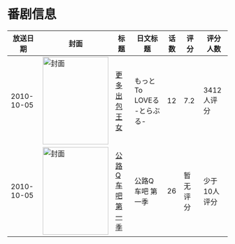 # 番剧信息

|放送日期|封面|标题|日文标题|话数|评分|评分人数|
|---|---|---|---|---|---|---|
|2010-10-05|<img src="https://lain.bgm.tv/pic/cover/c/2f/40/8546_gBpmI.jpg" alt="封面" style="width:150px;height:200px;object-fit:cover;">|[更多 出包王女](https://bangumi.tv/subject/8546)|もっとTo LOVEる -とらぶる-|12|7.2|3412人评分|
|2010-10-05|<img src="https://lain.bgm.tv/pic/cover/c/97/dc/537074_8kWWO.jpg" alt="封面" style="width:150px;height:200px;object-fit:cover;">|[公路Q车吧 第一季](https://bangumi.tv/subject/537074)|公路Q车吧 第一季|26|暂无评分|少于10人评分|
